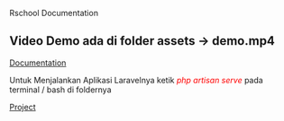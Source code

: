 Rschool Documentation

<h2>Video Demo ada di folder assets -> demo.mp4</h2>

<a href="https://fadillahrizki.github.io/documentation.rschool">Documentation</a>


<p>Untuk Menjalankan Aplikasi Laravelnya ketik <i style="color:red">php artisan serve</i> pada terminal / bash di foldernya</p>


<a href="https://github.com/fadillahrizki/rschool">Project</a>
